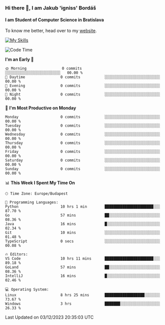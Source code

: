 ### Hi there 👋, I am Jakub 'igniss' Bordáš

#### I am Student of Computer Science in Bratislava
To know me better, head over to my [website](https://bordas.sk).

[![My Skills](https://skillicons.dev/icons?i=js,html,css,figma,svelte,java,kotlin,python,postgresql,typescript,nest,nodejs)](https://bordas.sk)


<!--START_SECTION:waka-->
![Code Time](http://img.shields.io/badge/Code%20Time-1%2C299%20hrs%201%20min-blue)

**I'm an Early 🐤** 

```text
🌞 Morning                0 commits           ░░░░░░░░░░░░░░░░░░░░░░░░░   00.00 % 
🌆 Daytime                0 commits           ░░░░░░░░░░░░░░░░░░░░░░░░░   00.00 % 
🌃 Evening                0 commits           ░░░░░░░░░░░░░░░░░░░░░░░░░   00.00 % 
🌙 Night                  0 commits           ░░░░░░░░░░░░░░░░░░░░░░░░░   00.00 % 
```
📅 **I'm Most Productive on Monday** 

```text
Monday                   0 commits           ░░░░░░░░░░░░░░░░░░░░░░░░░   00.00 % 
Tuesday                  0 commits           ░░░░░░░░░░░░░░░░░░░░░░░░░   00.00 % 
Wednesday                0 commits           ░░░░░░░░░░░░░░░░░░░░░░░░░   00.00 % 
Thursday                 0 commits           ░░░░░░░░░░░░░░░░░░░░░░░░░   00.00 % 
Friday                   0 commits           ░░░░░░░░░░░░░░░░░░░░░░░░░   00.00 % 
Saturday                 0 commits           ░░░░░░░░░░░░░░░░░░░░░░░░░   00.00 % 
Sunday                   0 commits           ░░░░░░░░░░░░░░░░░░░░░░░░░   00.00 % 
```


📊 **This Week I Spent My Time On** 

```text
🕑︎ Time Zone: Europe/Budapest

💬 Programming Languages: 
Python                   10 hrs 1 min        ██████████████████████░░░   87.70 % 
Go                       57 mins             ██░░░░░░░░░░░░░░░░░░░░░░░   08.36 % 
Java                     16 mins             █░░░░░░░░░░░░░░░░░░░░░░░░   02.34 % 
Git                      10 mins             ░░░░░░░░░░░░░░░░░░░░░░░░░   01.48 % 
TypeScript               0 secs              ░░░░░░░░░░░░░░░░░░░░░░░░░   00.08 % 

🔥 Editors: 
VS Code                  10 hrs 11 mins      ██████████████████████░░░   89.18 % 
GoLand                   57 mins             ██░░░░░░░░░░░░░░░░░░░░░░░   08.36 % 
IntelliJ                 16 mins             █░░░░░░░░░░░░░░░░░░░░░░░░   02.46 % 

💻 Operating System: 
Linux                    8 hrs 25 mins       ██████████████████░░░░░░░   73.67 % 
Windows                  3 hrs               ███████░░░░░░░░░░░░░░░░░░   26.33 % 
```


 Last Updated on 03/12/2023 20:35:03 UTC
<!--END_SECTION:waka-->
